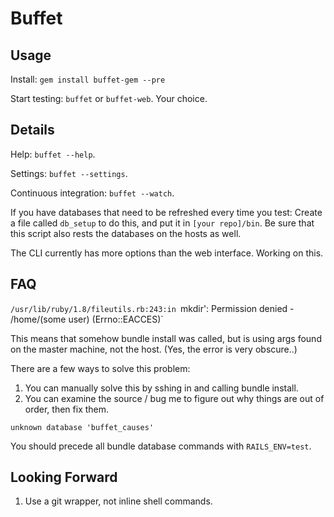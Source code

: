 # Buffet

## Usage

Install: `gem install buffet-gem --pre`

Start testing: `buffet` or `buffet-web`. Your choice.

## Details

Help: `buffet --help`. 

Settings: `buffet --settings`.

Continuous integration: `buffet --watch`. 

If you have databases that need to be refreshed every time you test: Create a file called `db_setup` to do this, and put it in `[your repo]/bin`. Be sure that this script also rests the databases on the hosts as well.

The CLI currently has more options than the web interface. Working on this.

## FAQ

`/usr/lib/ruby/1.8/fileutils.rb:243:in `mkdir': Permission denied - /home/(some user) (Errno::EACCES)`

This means that somehow bundle install was called, but is using args found on the master machine, not the host. (Yes, the error is very obscure..)

There are a few ways to solve this problem:
1. You can manually solve this by sshing in and calling bundle install.
2. You can examine the source / bug me to figure out why things are out of order, then fix them.

`unknown database 'buffet_causes'`

You should precede all bundle database commands with `RAILS_ENV=test`.

## Looking Forward

1. Use a git wrapper, not inline shell commands.
